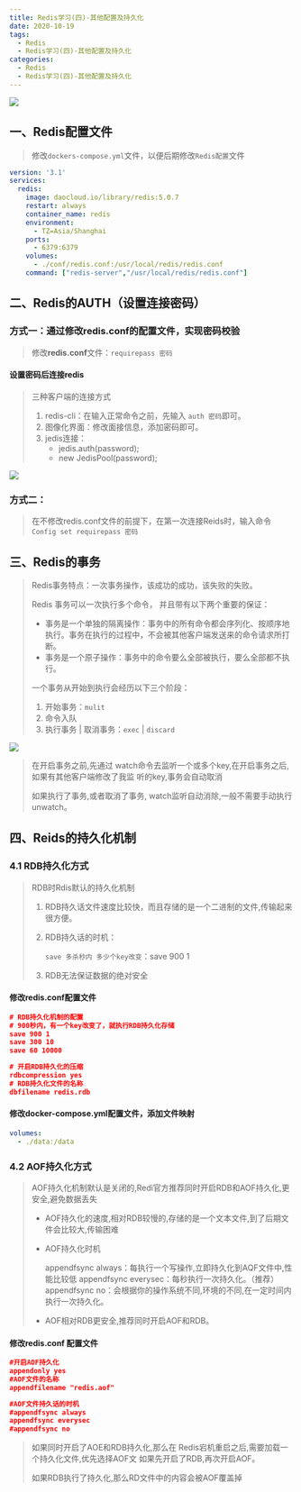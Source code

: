 ```yaml
---
title: Redis学习(四)-其他配置及持久化
date: 2020-10-19
tags:
  - Redis
  - Redis学习(四)-其他配置及持久化
categories:
  - Redis
  - Redis学习(四)-其他配置及持久化
---
```


![](http://qiniu.zhouhongyin.top/2022/06/08/1654702135-download.png)

<!-- more -->

## 一、Redis配置文件

> 修改`dockers-compose.yml`文件，以便后期修改`Redis配置`文件

```yml
version: '3.1'
services:
  redis:
    image: daocloud.io/library/redis:5.0.7
    restart: always
    container_name: redis
    environment:
      - TZ=Asia/Shanghai
    ports:
      - 6379:6379
    volumes:
      - ./conf/redis.conf:/usr/local/redis/redis.conf
    command: ["redis-server","/usr/local/redis/redis.conf"]
```

## 二、Redis的AUTH（设置连接密码）

### 方式一：通过修改redis.conf的配置文件，实现密码校验

> 修改**redis.conf**文件：`requirepass 密码`

#### 设置密码后连接redis

> 三种客户端的连接方式
>
> 1. redis-cli：在输入正常命令之前，先输入 `auth 密码`即可。
> 2. 图像化界面：修改面接信息，添加密码即可。
> 3. jedis连接：
>    - jedis.auth(password);
>    - new JedisPool(password);

![](http://qiniu.zhouhongyin.top/2022/06/08/1654702139-GMF%7BLPJV2E-U6R5L-ZRQHNR.png)

### 方式二：

> 在不修改redis.conf文件的前提下，在第一次连接Reids时，输入命令`Config set requirepass 密码`

## 三、Redis的事务

> Redis事务特点：一次事务操作，该成功的成功，该失败的失败。
>
> Redis 事务可以一次执行多个命令， 并且带有以下两个重要的保证：
>
> - 事务是一个单独的隔离操作：事务中的所有命令都会序列化、按顺序地执行。事务在执行的过程中，不会被其他客户端发送来的命令请求所打断。
> - 事务是一个原子操作：事务中的命令要么全部被执行，要么全部都不执行。
>
> 一个事务从开始到执行会经历以下三个阶段：
>
> 1. 开始事务：`mulit`
> 2. 命令入队
> 3. 执行事务 | 取消事务：`exec` | `discard`

![](http://qiniu.zhouhongyin.top/2022/06/08/1654702144-1.png)

> 在开启事务之前,先通过 watch命令去监听一个或多个key,在开启事务之后,如果有其他客户端修改了我监
> 听的key,事务会自动取消
>
> 如果执行了事务,或者取消了事务, watch监听自动消除,一般不需要手动执行 unwatch。

## 四、Reids的持久化机制

### 4.1 RDB持久化方式

> RDB时Rdis默认的持久化机制
>
> 1. RDB持久话文件速度比较快，而且存储的是一个二进制的文件,传输起来很方便。
>
> 2. RDB持久话的时机：
>
>    `save 多杀秒内 多少个key改变`：save 900 1
>
> 3. RDB无法保证数据的绝对安全

#### 修改redis.conf配置文件

```json
# RDB持久化机制的配置
# 900秒内，有一个key改变了，就执行RDB持久化存储
save 900 1
save 300 10
save 60 10000

# 开启RDB持久化的压缩
rdbcompression yes
# RDB持久化文件的名称
dbfilename redis.rdb
```

#### 修改docker-compose.yml配置文件，添加文件映射

```yml
volumes:
  - ./data:/data
```

### 4.2 AOF持久化方式

> AOF持久化机制默认是关闭的,Redi官方推荐同时开启RDB和AOF持久化,更安全,避免数据丢失
>
> - AOF持久化的速度,相对RDB较慢的,存储的是一个文本文件,到了后期文件会比较大,传输困难
>
> - AOF持久化时机
>
>   appendfsync always：每执行一个写操作,立即持久化到AQF文件中,性能比较低
>   appendfsync everysec：每秒执行一次持久化。（推荐）
>   appendfsync no：会根据你的操作系统不同,环境的不同,在一定时间内执行一次持久化。
>
> - AOF相对RDB更安全,推荐同时开启AOF和RDB。

#### 修改redis.conf 配置文件

```json
#开启AOF持久化
appendonly yes
#AOF文件的名称
appendfilename "redis.aof"

#AOF文件持久话的时机
#appendfsync always
appendfsync everysec
#appendfsync no
```

> 如果同时开启了AOE和RDB持久化,那么在 Redis宕机重启之后,需要加载一个持久化文件,优先选择AOF文
> 如果先开启了RDB,再次开启AOF。
>
> 如果RDB执行了持久化,那么RD文件中的内容会被AOF覆盖掉